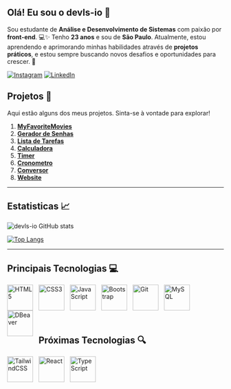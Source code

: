 
## Olá! Eu sou o devls-io 👋
Sou estudante de **Análise e Desenvolvimento de Sistemas** com paixão por **front-end**. 💻✨ Tenho **23 anos** e sou de **São Paulo**. Atualmente, estou aprendendo e aprimorando minhas habilidades através de **projetos práticos**, e estou sempre buscando novos desafios e oportunidades para crescer. 🚀

[![Instagram](https://img.shields.io/badge/Instagram-E4405F?style=for-the-badge&logo=instagram&logoColor=white)](https://www.instagram.com/devls.io/)
[![LinkedIn](https://img.shields.io/badge/LinkedIn-0077B5?style=for-the-badge&logo=linkedin&logoColor=white)](https://www.linkedin.com/in/leonardosudre/)

## Projetos 🚀
Aqui estão alguns dos meus projetos. Sinta-se à vontade para explorar!
1. **[MyFavoriteMovies](https://devls-io.github.io/myFavoriteMovies/)**  
2. **[Gerador de Senhas](https://devls-io.github.io/gerador-senhas/)**  
3. **[Lista de Tarefas](https://devls-io.github.io/lista-tarefas/)**
4. **[Calculadora](https://devls-io.github.io/Calculadora/)**
5. **[Timer](https://devls-io.github.io/timer/)**
6. **[Cronometro](https://devls-io.github.io/cronometro/)**
7. **[Conversor](https://devls-io.github.io/conversor-moedas/)**
8. **[Website](https://devls-io.github.io/website-interativo/)**


___

## Estatisticas 📈

![devls-io GitHub stats](https://github-readme-stats.vercel.app/api?username=devls-io&show_icons=true&theme=tokyonight&hide=prs,contribs&include_all_commits=true&locale=pt-br&card_width=600)

[![Top Langs](https://github-readme-stats.vercel.app/api/top-langs/?username=devls-io&langs_count=3&theme=tokyonight&locale=pt-br&card_width=600&cache_seconds=86400)](https://github.com/devls-io/github-readme-stats)




___



## Principais Tecnologias 💻

<div>
  <img
    align="left" 
    alt="HTML5" 
    title="HTML5" 
    width="60px" 
    style="padding-right: 10px"
    src="https://cdn.jsdelivr.net/gh/devicons/devicon@latest/icons/html5/html5-original.svg" />
    
  <img
    align="left" 
    alt="CSS3" 
    title="CSS3" 
    width="60px" 
    style="padding-right: 10px"
    src="https://cdn.jsdelivr.net/gh/devicons/devicon@latest/icons/css3/css3-original.svg" />
    
  <img
    align="left" 
    alt="JavaScript" 
    title="JavaScript" 
    width="60px" 
    style="padding-right: 10px"
    src="https://cdn.jsdelivr.net/gh/devicons/devicon@latest/icons/javascript/javascript-original.svg" />
  
  <img
    align="left" 
    alt="Bootstrap" 
    title="Bootstrap" 
    width="60px" 
    style="padding-right: 10px"
    src="https://cdn.jsdelivr.net/gh/devicons/devicon@latest/icons/bootstrap/bootstrap-original.svg" />
  
  <img
    align="left" 
    alt="Git" 
    title="Git" 
    width="60px" 
    style="padding-right: 10px"
    src="https://cdn.jsdelivr.net/gh/devicons/devicon@latest/icons/git/git-original.svg" />

  <img
    align="left" 
    alt="MySQL" 
    title="MySQL" 
    width="60px" 
    style="padding-right: 10px"
    src="https://cdn.jsdelivr.net/gh/devicons/devicon@latest/icons/mysql/mysql-original-wordmark.svg" />

  <img
    align="left" 
    alt="DBeaver" 
    title="DBeaver" 
    width="60px" 
    style="padding-right: 10px"
    src="https://cdn.jsdelivr.net/gh/devicons/devicon@latest/icons/dbeaver/dbeaver-original.svg" />
</div>  

<br><br><br><br><br> 

## Próximas Tecnologias 🔍

<div>
  <img
    align="left" 
    alt="TailwindCSS" 
    title="TailwindCSS" 
    width="60px" 
    style="padding-right: 10px"
    src="https://cdn.jsdelivr.net/gh/devicons/devicon@latest/icons/tailwindcss/tailwindcss-original.svg" />
  
  <img
    align="left" 
    alt="React" 
    title="React" 
    width="60px" 
    style="padding-right: 10px"
    src="https://cdn.jsdelivr.net/gh/devicons/devicon@latest/icons/react/react-original.svg" />
  
  <img
    align="left" 
    alt="TypeScript" 
    title="TypeScript" 
    width="60px" 
    style="padding-right: 10px"
    src="https://cdn.jsdelivr.net/gh/devicons/devicon@latest/icons/typescript/typescript-original.svg" />
</div>



          























